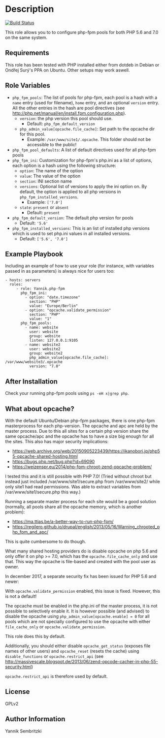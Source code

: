 Description
=========

[![Build Status](https://travis-ci.org/Yannik/ansible-role-php-fpm.svg?branch=master)](https://travis-ci.org/Yannik/ansible-role-php-fpm)

This role allows you to to configure php-fpm pools for both PHP 5.6 and 7.0 on the same system.

Requirements
------------

This role has been tested with PHP installed either from dotdeb in Debian or Ondřej Surý's PPA on Ubuntu. Other setups may work aswell.

Role Variables
--------------

* `php_fpm_pools`: The list of pools for php-fpm, each pool is a hash with a `name` entry (used for filename), `home` entry, and an optional `version` entry. All the other entries in the hash are pool directives (see http://php.net/manual/en/install.fpm.configuration.php).
    * `version`: the php version this pool should use.
        * Default: `php_fpm_default_version`
    * `php_admin_value[opcache.file_cache]`: Set path to the opcache dir for this pool.
        * Example: `/var/www/site1/.opcache`. This folder should not be accessible to the public!
* `php_fpm_pool_defaults`: A list of default directives used for all php-fpm pools
* `php_fpm_ini`: Customization for php-fpm's php.ini as a list of options, each option is a hash using the following structure:
    * `option`: The name of the option
    * `value`: The value of the option
    * `section`: INI section name
    * `versions`: Optional list of versions to apply the ini option on. By default, the option is applied to all php versions in `php_fpm_installed_versions`.
        * Example: `['7.0']`
    * `state`: `present` or `absent`
        * Default: `present`
* `php_fpm_default_version`: The default php version for pools
    * Default: `'5.6'`
* `php_fpm_installed_versions`: This is an list of installed php versions which is used to set php.ini values in all installed versions.
    * Default: `['5.6', '7.0']`

Example Playbook
----------------

Including an example of how to use your role (for instance, with variables passed in as parameters) is always nice for users too:

    - hosts: servers
      roles:
         - role: Yannik.php-fpm
           php_fpm_ini:
             - option: "date.timezone"
               section: "PHP"
               value: "Europe/Berlin"
             - option: "opcache.validate_permission"
               section: "PHP"
               value: "1"
           php_fpm_pools:
             - name: website
               user: website
               group: website
               listen: 127.0.0.1:9105
             - name: website2
               user: website2
               group: website2
               php_admin_value[opcache.file_cache]: /var/www/website3/.opcache
               version: "7.0"

After Installation
-------
Check your running php-fpm pools using `ps -eH x|grep php`.

What about opcache?
-------
With the default Ubuntu/Debian php-fpm packages, there is one php-fpm masterprocess for each php-version.
The opcache and apc are held by the master process. Due to this  all sites for a certain php version share
the same opcache/apc and the opcache has to have a size big enough for all the sites.
This also has major security implications:

  * https://web.archive.org/web/20150905223439/https://ikanobori.jp/php55-opcache-shared-hosting.html
  * https://bugs.php.net/bug.php?id=69090
  * https://weizenspr.eu/2014/php-fpm-chroot-zend-opcache-problem/

I tested this and it is still possible with PHP 7.0! (Tried without chroot but instead just
included /var/www/site1/secure.php from /var/www/site2/ while only site1 had read permissions.
Was able to extract variables from /var/www/site1/secure.php this way.)

Running a separate master process for each site would be a good solution (normally, all pools share all the opcache memory, which is another problem):
  * https://ma.ttias.be/a-better-way-to-run-php-fpm/
  * https://regilero.github.io/drupal/english/2013/05/16/Warning_chrooted_php_fpm_and_apc/

This is quite cumbersome to do though.

What many shared hosting providers do is disable opcache on php 5.6 and only offer it
on php >= 7.0, which has the `opcache.file_cache_only` and use that. This way the opcache
is file-based and created with the pool user as owner.

In december 2017, a separate security fix has been issued for PHP 5.6 and newer:

With `opcache.validate_permission` enabled, this issue is fixed. However, this is not a default!

The opcache must be enabled in the php.ini of the master process, it is not possible to selectively enable it.
It is however possible (and advised) to disable the opcache using `php_admin_value[opcache.enable] = 0` for
all pools which are not specially configured to use the opcache with either `file_cache_only` or `opcache.validate_permission`.

This role does this by default.

Additionally, you should either disable `opcache_get_status` (exposes file names of other users) and `opcache_reset` (resets the cache) using `disable_functions` or `opcache.restrict_api`
(see http://massivescale.blogspot.de/2013/06/zend-opcode-cacher-in-php-55-security.html)

`opcache.restrict_api` is therefore used by default.


License
-------

GPLv2

Author Information
------------------

Yannik Sembritzki

